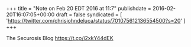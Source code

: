 +++
title = "Note on Feb 20 EDT 2016 at 11:7"
publishdate = 2016-02-20T16:07:05+00:00
draft = false
syndicated = [ 'https://twitter.com/chrisjohndeluca/status/701075612136554500?s=20' ]
+++

The Securosis Blog https://t.co/i2xkY44dEK
